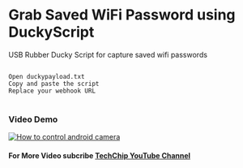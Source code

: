 # Grab Saved WiFi Password using DuckyScript
USB Rubber Ducky Script for capture saved wifi passwords
<pre>
<code>
Open duckypayload.txt
Copy and paste the script
Replace your webhook URL
</code>
</pre>
### Video Demo
[![How to control android camera](https://img.youtube.com/vi/lZkFXQ1XJPQ/0.jpg)](https://www.youtube.com/watch?v=lZkFXQ1XJPQ)
#### For More Video subcribe <a href="http://youtube.com/techchipnet">TechChip YouTube Channel</a>
